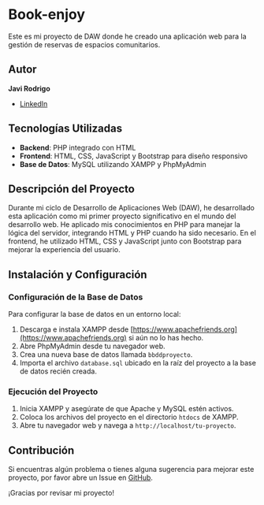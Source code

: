 # Book-enjoy

Este es mi proyecto de DAW donde he creado una aplicación web para la gestión de reservas de espacios comunitarios.

## Autor 
**Javi Rodrigo**

* [LinkedIn](http://www.linkedin.com/in/javirodrigocode/)

## Tecnologías Utilizadas

- **Backend**: PHP integrado con HTML
- **Frontend**: HTML, CSS, JavaScript y Bootstrap para diseño responsivo
- **Base de Datos**: MySQL utilizando XAMPP y PhpMyAdmin

## Descripción del Proyecto

Durante mi ciclo de Desarrollo de Aplicaciones Web (DAW), he desarrollado esta aplicación como mi primer proyecto significativo en el mundo del desarrollo web. He aplicado mis conocimientos en PHP para manejar la lógica del servidor, integrando HTML y PHP cuando ha sido necesario. En el frontend, he utilizado HTML, CSS y JavaScript junto con Bootstrap para mejorar la experiencia del usuario.

## Instalación y Configuración

### Configuración de la Base de Datos

Para configurar la base de datos en un entorno local:

1. Descarga e instala XAMPP desde [https://www.apachefriends.org](https://www.apachefriends.org) si aún no lo has hecho.
2. Abre PhpMyAdmin desde tu navegador web.
3. Crea una nueva base de datos llamada `bbddproyecto`.
4. Importa el archivo `database.sql` ubicado en la raíz del proyecto a la base de datos recién creada.

### Ejecución del Proyecto

1. Inicia XAMPP y asegúrate de que Apache y MySQL estén activos.
2. Coloca los archivos del proyecto en el directorio `htdocs` de XAMPP.
3. Abre tu navegador web y navega a `http://localhost/tu-proyecto`.

## Contribución

Si encuentras algún problema o tienes alguna sugerencia para mejorar este proyecto, por favor abre un Issue en [GitHub](https://github.com/javirodrigocode/Book-enjoy/issues).

¡Gracias por revisar mi proyecto!



